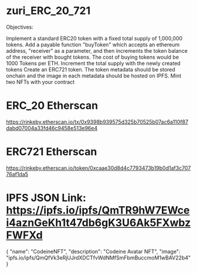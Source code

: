 # zuri_ERC_20_721

Objectives:

Implement a standard ERC20 token with a fixed total supply of 1,000,000 tokens. Add a payable function "buyToken" which accepts an ethereum address, "receiver" as a parameter, and then increments the token balance of the receiver with bought tokens.  The cost of buying tokens would be 1000 Tokens per ETH. Increment the total supply with the newly created tokens
Create an ERC721 token. The token metadata should be stored onchain and the image in each metadata should be hosted on IPFS. Mint two NFTs with your contract

# ERC_20 Etherscan
https://rinkeby.etherscan.io/tx/0x9398b939575d325b70525b07ac6a110f87dabd07004a33fd46c9458e513e96e4


# ERC721 Etherscan
https://rinkeby.etherscan.io/token/0xcaae30d8d4c7793473b19b0d1af3c70776af1da5


# IPFS JSON Link: https://ipfs.io/ipfs/QmTR9hW7EWcei4aznGeKh1t47db6gK3U6Ak5FXwbzFWFXd
{
	"name": "CodeineNFT",
	"description": "Codeine Avatar NFT",
	"image": "ipfs.io/ipfs/QmQfVk3eRjUJrdXDCTfvWdNMfSmFbmBuccmoM1wBAV22b4"
}
